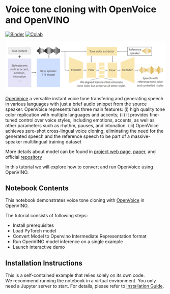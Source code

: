 # Voice tone cloning with OpenVoice and OpenVINO

[![Binder](https://mybinder.org/badge_logo.svg)](https://mybinder.org/v2/gh/openvinotoolkit/openvino_notebooks/HEAD?filepath=notebooks%2F280-openvoice%2F280-openvoice.ipynb)
[![Colab](https://colab.research.google.com/assets/colab-badge.svg)](https://colab.research.google.com/github/openvinotoolkit/openvino_notebooks/blob/main/notebooks/280-openvoice/280-openvoice.ipynb)

<!-- TODO: insert link with the image/gif -->
![sdf](openvoice_scheme.png)

[OpenVoice](https://github.com/myshell-ai/OpenVoice) a versatile instant voice tone transfering and generating speech in various languages with just a brief audio snippet from the source speaker. OpenVoice represents has three main features: (i) high quality tone color replication with multiple languages and accents; (ii) it provides fine-tuned control over voice styles, including emotions, accents, as well as other parameters such as rhythm, pauses, and intonation. (iii) OpenVoice achieves zero-shot cross-lingual voice cloning, eliminating the need for the generated speech and the reference speech to be part of a massive-speaker multilingual training dataset

More details about model can be found in [project web page](https://research.myshell.ai/open-voice), [paper](https://arxiv.org/abs/2312.01479), and official [repository](https://github.com/myshell-ai/OpenVoice)

In this tutorial we will explore how to convert and run OpenVoice using OpenVINO.

## Notebook Contents

This notebook demonstrates voice tone cloning with [OpenVoice](https://github.com/myshell-ai/OpenVoice) in OpenVINO.

The tutorial consists of following steps:
- Install prerequisites
- Load PyTorch model
- Convert Model to Openvino Intermediate Representation format
- Run OpenVINO model inference on a single example
- Launch interactive demo

## Installation Instructions

This is a self-contained example that relies solely on its own code.</br>
We recommend  running the notebook in a virtual environment. You only need a Jupyter server to start.
For details, please refer to [Installation Guide](../../README.md).
